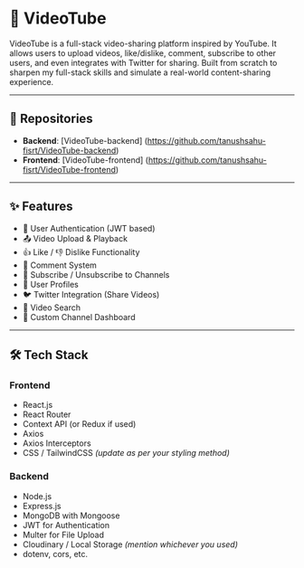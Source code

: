 # 🎥 VideoTube

VideoTube is a full-stack video-sharing platform inspired by YouTube. It allows users to upload videos, like/dislike, comment, subscribe to other users, and even integrates with Twitter for sharing. Built from scratch to sharpen my full-stack skills and simulate a real-world content-sharing experience.

---
## 🔗 Repositories
- **Backend**: [VideoTube-backend] (https://github.com/tanushsahu-fisrt/VideoTube-backend)
- **Frontend**: [VideoTube-frontend] (https://github.com/tanushsahu-fisrt/VideoTube-frontend)

---

## ✨ Features
- 🔐 User Authentication (JWT based)
- 📤 Video Upload & Playback
- 👍 Like / 👎 Dislike Functionality
- 💬 Comment System
- 🔔 Subscribe / Unsubscribe to Channels
- 🧑 User Profiles
- 🐦 Twitter Integration (Share Videos)
- 🔎 Video Search
- 📄 Custom Channel Dashboard

---

## 🛠️ Tech Stack

### Frontend
- React.js
- React Router
- Context API (or Redux if used)
- Axios
- Axios Interceptors
- CSS / TailwindCSS *(update as per your styling method)*

### Backend
- Node.js
- Express.js
- MongoDB with Mongoose
- JWT for Authentication
- Multer for File Upload
- Cloudinary / Local Storage *(mention whichever you used)*
- dotenv, cors, etc.

